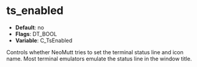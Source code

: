 # ts_enabled

- **Default**: no
- **Flags**: DT_BOOL
- **Variable**: C_TsEnabled

Controls whether NeoMutt tries to set the terminal status line and icon name.
Most terminal emulators emulate the status line in the window title.
